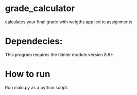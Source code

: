 # grade_calculator
calculates your final grade with weigths applied to assignments

# Dependecies:
This program requires the tkinter module version 8.6+.

# How to run
Run main.py as a python script.
